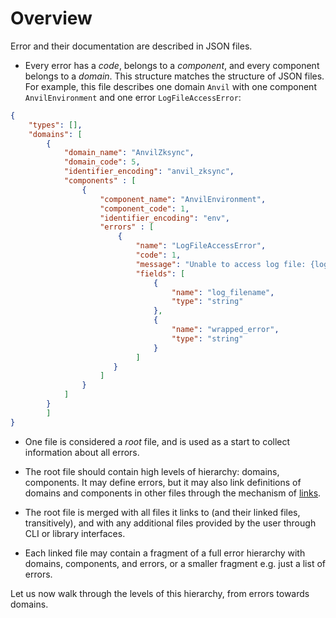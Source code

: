 # Overview

Error and their documentation are described in JSON files. 

- Every error has a *code*, belongs to a *component*, and every component
  belongs to a *domain*. This structure matches the structure of JSON files. For example, this file describes one domain `Anvil` with one component `AnvilEnvironment` and one
  error `LogFileAccessError`:

```json
{
    "types": [],
    "domains": [
        {
            "domain_name": "AnvilZksync",
            "domain_code": 5,
            "identifier_encoding": "anvil_zksync",
            "components" : [
                {
                    "component_name": "AnvilEnvironment",
                    "component_code": 1,
                    "identifier_encoding": "env",
                    "errors" : [
                        {
                            "name": "LogFileAccessError",
                            "code": 1,
                            "message": "Unable to access log file: {log_filename}",
                            "fields": [
                                {
                                    "name": "log_filename",
                                    "type": "string"
                                },
                                {
                                    "name": "wrapped_error",
                                    "type": "string"
                                }
                            ]
                       }
                    ]
                }
            ]
        }
        ]
}
```

- One file is considered a *root* file, and is used as a start to collect
  information about all errors.

- The root file should contain high levels of hierarchy: domains, components. It
  may define errors, but it may also link definitions of domains and components
  in other files through the mechanism of [links](07-links.md).

- The root file is merged with all files it links to (and their linked files, transitively), and with any additional files provided by the user through CLI or library interfaces.

- Each linked file may contain a fragment of a full error hierarchy with
  domains, components, and errors, or a smaller fragment e.g. just a list of errors.


Let us now walk through the levels of this hierarchy, from errors towards domains.
